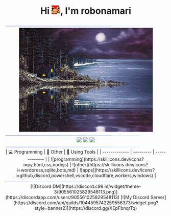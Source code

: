 <h1 align="center">
  Hi <img src="emojis/knuckles_coffee" alt="اردک قهوه" width="27" height="27"/>, I'm robonamari
</h1>

<div>
  <img src="gifs/Color_bar.gif"/>

  <div align="center">
    <img align="center" src="gifs/cabin.gif" alt="کلبه" width="419" height="325"/>
  </div>

  <img src="gifs/Color_bar.gif"/>

  <div align="center">
    <img src="https://github-readme-stats.vercel.app/api?username=robonamari&theme=transparent"/>
    <img src="https://github-readme-stats.vercel.app/api/top-langs/?username=robonamari&theme=transparent"/>
    <img src="https://github-profile-trophy.vercel.app/?username=robonamari&theme=onedark&no-bg=true&no-frame=true"/>
  </div>

  <img src="gifs/Color_bar.gif"/>

  <div align="center">
    | 💻 Programming | 🔎 Other | 🧰 Using Tools |
    | ------------- | --------- | ------------- |
    | ![programming](https://skillicons.dev/icons?i=py,html,css,nodejs) | ![other](https://skillicons.dev/icons?i=wordpress,sqlite,bots,md) | ![apps](https://skillicons.dev/icons?i=github,discord,powershell,vscode,cloudflare,workers,windows) |
  </div>

  <img src="gifs/Color_bar.gif"/>
</div>

<div align="center">
  [![Discord DM](https://discord.c99.nl/widget/theme-3/905561025829548113.png)](https://discordapp.com/users/905561025829548113)
  [![My Discord Server](https://discord.com/api/guilds/1044595742259556373/widget.png?style=banner2)](https://discord.gg/XEpFbnqrTq)
</div>
